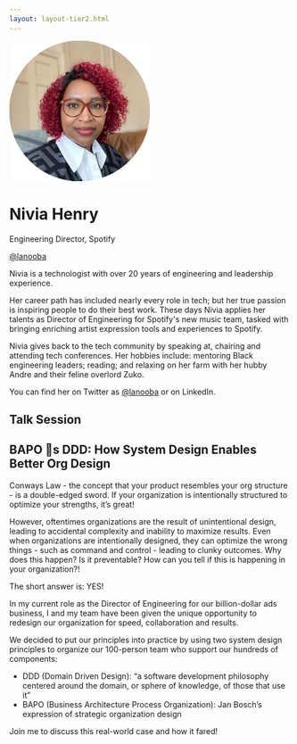 ```yaml
---
layout: layout-tier2.html
---
```

<div class="container section featured-speaker">
    <div class="row">
      <div class="col-xs-12 col-sm-2 img-container">
        <img class="speaker-page-img" src="../img/speakers/Nivia-Henry-ON.png" />
        </div>
      <div class="col-xs-12 col-sm-10 copy-container">
        <h1 class="speaker-header">Nivia Henry</h1>
        <span class="speaker-subtitle">Engineering Director, Spotify</span>
        <p><a class="speaker-handle" href="https://twitter.com/Lanooba" target="_blank">@lanooba</a></p>
        <p>Nivia is a technologist with over 20 years of engineering and leadership experience.</p>
        <p>Her career path has included nearly every role in tech; but her true passion is inspiring people to do their best work.  These days Nivia applies her talents as Director of Engineering for Spotify's new music team, tasked with bringing enriching artist expression tools and experiences to Spotify.</p>
        <p>Nivia gives back to the tech community by speaking at, chairing and attending tech conferences.  Her hobbies include: mentoring Black engineering leaders; reading; and relaxing on her farm with her hubby Andre and their feline overlord Zuko.</p>
        <p>You can find her on Twitter as <a href="https://twitter.com/Lanooba">@lanooba</a> or on LinkedIn.</p>
         <h2>Talk Session</h2>
        <h2 class="gold">BAPO 💜s DDD: How System Design Enables Better Org Design</h2>
        <p>Conways Law - the concept that your product resembles your org structure - is a double-edged sword. If your organization is intentionally structured to optimize your strengths, it’s great!</p>
        <p>However, oftentimes organizations are the result of unintentional design, leading to accidental complexity and inability to maximize results.  Even when organizations are intentionally designed, they can optimize the wrong things - such as command and control - leading to clunky outcomes.  Why does this happen? Is it preventable? How can you tell if this is happening in your organization?!</p>
        <p>The short answer is: YES!</p>
        <p>In my current role as the Director of Engineering for our billion-dollar ads business, I and my team have been given the unique opportunity to redesign our organization for speed, collaboration and results.</p>
        <p>We decided to put our principles into practice by using two system design principles to organize our 100-person team who support our hundreds of components:</p> 
        <ul>
          <li>DDD (Domain Driven Design): “a software development philosophy centered around the domain, or sphere of knowledge, of those that use it”
          <li>BAPO (Business Architecture Process Organization): Jan Bosch’s expression of strategic organization design</li>
        </ul>
        <p>Join me to discuss this real-world case and how it fared!</p>
      </div>
    </div>
  </div>  